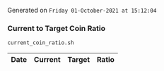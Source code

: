 Generated on `Friday 01-October-2021 at 15:12:04`

### Current to Target Coin Ratio
`current_coin_ratio.sh`

Date|Current|Target|Ratio
---|---|---|---
